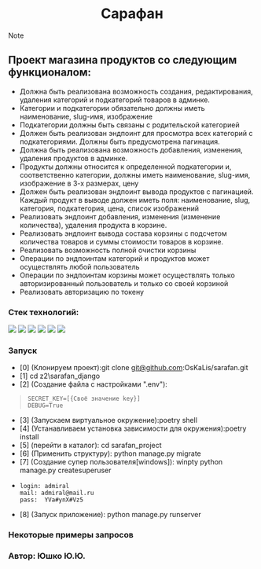 <div id="header" align="center">
  <h1>Сарафан</h1>
</div>

> [!NOTE]
> ##	Проект магазина продуктов со следующим функционалом:
*	Должна быть реализована возможность создания, редактирования, удаления категорий и подкатегорий товаров в админке.
*	Категории и подкатегории обязательно должны иметь наименование, slug-имя, изображение
*	Подкатегории должны быть связаны с родительской категорией
*	Должен быть реализован эндпоинт для просмотра всех категорий с подкатегориями. Должны быть предусмотрена пагинация.
*	Должна быть реализована возможность добавления, изменения, удаления продуктов в админке.
*	Продукты должны относится к определенной подкатегории и, соответственно категории, должны иметь наименование, slug-имя, изображение в 3-х размерах, цену
*	Должен быть реализован эндпоинт вывода продуктов с пагинацией. Каждый продукт в выводе должен иметь поля: наименование, slug, категория, подкатегория, цена, список изображений
*	Реализовать эндпоинт добавления, изменения (изменение количества), удаления продукта в корзине.
*	Реализовать эндпоинт вывода состава корзины с подсчетом количества товаров и суммы стоимости товаров в корзине.
*	Реализовать возможность полной очистки корзины
*	Операции по эндпоинтам категорий и продуктов может осуществлять любой пользователь
*	Операции по эндпоинтам корзины может осуществлять только авторизированный пользователь и только со своей корзиной
*	Реализовать авторизацию по токену

### Cтек технологий:
<img src="https://img.shields.io/badge/Python_-3.12-green"> <img src="https://img.shields.io/badge/Django_-3.2.16-green"> <img src="https://img.shields.io/badge/djoser_-2.1.0-black">
<img src="https://img.shields.io/badge/djangorestframework_-3.12.4-black"> <img src="https://img.shields.io/badge/djangorestframework_-4.7.2-black">
<img src="https://img.shields.io/badge/django_bootstrap5_-22.2-black">

### Запуск
* [0] (Клонируем проект):git clone git@github.com:OsKaLis/sarafan.git
* [1] cd z2\sarafan_django
* [2] (Создание файла с настройками ".env"):
>   ```
>   SECRET_KEY=[{Своё значение key}]
>   DEBUG=True
>   ```
* [3] (Запускаем виртуальное окружение):poetry shell
* [4] (Устанавливаем установка зависимости для окружения):poetry install
* [5] (перейти в каталог): cd sarafan_project
* [6] (Применить структуру): python manage.py migrate
* [7] (Создание супер пользователя[windows]): winpty python manage.py createsuperuser
*   ```
    login: admiral
    mail: admiral@mail.ru
    pass:  YVa#ynX#Vz5
    ```
* [8] (Запуск приложение): python manage.py runserver

### Некоторые примеры запросов


### Автор: Юшко Ю.Ю.
